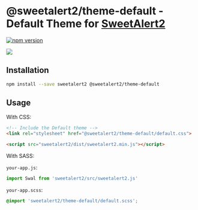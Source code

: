 # @sweetalert2/theme-default - Default Theme for [SweetAlert2](https://github.com/sweetalert2/sweetalert2)

[![npm version](https://img.shields.io/npm/v/@sweetalert2/theme-default.svg)](https://www.npmjs.com/package/@sweetalert2/theme-default)

![](https://sweetalert2.github.io/images/themes-default.png)

Installation
------------

```sh
npm install --save sweetalert2 @sweetalert2/theme-default
```

Usage
-----

With CSS:

```html
<!-- Include the Default theme -->
<link rel="stylesheet" href="@sweetalert2/theme-default/default.css">

<script src="sweetalert2/dist/sweetalert2.min.js"></script>
```

With SASS:

`your-app.js`:
```js
import Swal from 'sweetalert2/src/sweetalert2.js'
```

`your-app.scss`:
```scss
@import 'sweetalert2/theme-default/default.scss';
```
